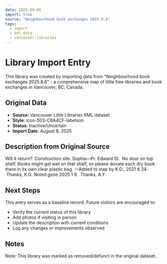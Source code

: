 ```yaml
---
date: 2024-08-08
import: true
source: "Neighbourhood book exchanges 2025.8.6"
tags:
  - import
  - kml-data
  - vancouver-libraries
---
```


# Library Import Entry

This library was created by importing data from "Neighbourhood book exchanges 2025.8.6" - a comprehensive map of little free libraries and book exchanges in Vancouver, BC, Canada.

## Original Data

- **Source**: Vancouver Little Libraries KML dataset
- **Style**: icon-503-C6A4CF-labelson
- **Status**: Inactive/Uncertain
- **Import Date**: August 8, 2025

## Description from Original Source

Will it return?  Construction site.
Sophia—Pr. Edward St.  No door on top shelf. Books might get wet on that shelf, so please donate each dry book there in its own clear plastic bag.
—Added to map by K.D., 2021 6 24.  Thanks, K.G.
Noted gone 2025 1 9.  Thanks, A.Y.



## Next Steps

This entry serves as a baseline record. Future visitors are encouraged to:
- Verify the current status of this library
- Add photos if visiting in person
- Update the description with current conditions
- Log any changes or improvements observed

## Notes

Note: This library was marked as removed/defunct in the original dataset.
